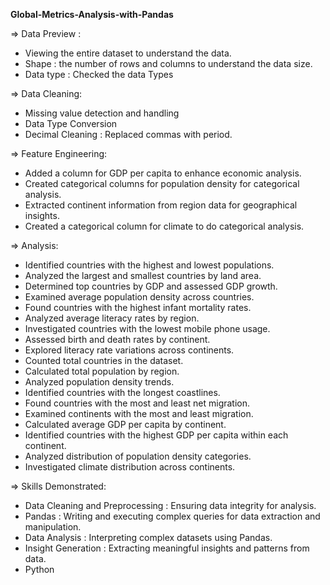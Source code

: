 
**Global-Metrics-Analysis-with-Pandas**

=> Data Preview :

- Viewing the entire dataset to understand the data.
- Shape : the number of rows and columns to understand the data size.
- Data type : Checked the data Types


=> Data Cleaning:

- Missing value detection and handling
- Data Type Conversion
- Decimal Cleaning : Replaced commas with period.


=> Feature Engineering:

- Added a column for GDP per capita to enhance economic analysis.
- Created categorical columns for population density for categorical analysis.
- Extracted continent information from region data for geographical insights.
- Created a categorical column for climate to do categorical analysis.


=> Analysis:

- Identified countries with the highest and lowest populations.
- Analyzed the largest and smallest countries by land area.
- Determined top countries by GDP and assessed GDP growth.
- Examined average population density across countries.
- Found countries with the highest infant mortality rates.
- Analyzed average literacy rates by region.
- Investigated countries with the lowest mobile phone usage.
- Assessed birth and death rates by continent.
- Explored literacy rate variations across continents.
- Counted total countries in the dataset.
- Calculated total population by region.
- Analyzed population density trends.
- Identified countries with the longest coastlines.
- Found countries with the most and least net migration.
- Examined continents with the most and least migration.
- Calculated average GDP per capita by continent.
- Identified countries with the highest GDP per capita within each continent.
- Analyzed distribution of population density categories.
- Investigated climate distribution across continents.


=> Skills Demonstrated:
- Data Cleaning and Preprocessing : Ensuring data integrity for analysis.
- Pandas : Writing and executing complex queries for data extraction and manipulation.
- Data Analysis : Interpreting complex datasets using Pandas.
- Insight Generation : Extracting meaningful insights and patterns from data.
- Python
